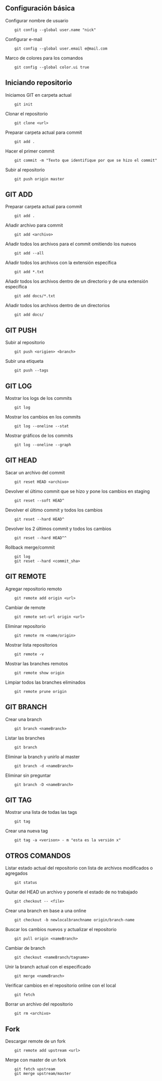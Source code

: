 ## Configuración básica

Configurar nombre de usuario
```ssh
	git config --global user.name "nick"
```
Configurar e-mail
```ssh	
	git config --global user.email e@mail.com
```
Marco de colores para los comandos
```ssh
	git config --global color.ui true
```

## Iniciando repositorio

Iniciamos GIT en carpeta actual
```ssh
	git init
```
Clonar el repositorio
```ssh
	git clone <url>
```
Preparar carpeta actual para commit
```ssh
	git add .
```
Hacer el primer commit
```ssh
	git commit -m "Texto que identifique por que se hizo el commit"
```
Subir al repositorio
```ssh
	git push origin master
```


## GIT ADD


Preparar carpeta actual para commit
```ssh
	git add .
```
Añadir archivo para commit
```ssh
	git add <archivo>
```
Añadir todos los archivos para el commit omitiendo los nuevos
```ssh
	git add --all 
```
Añadir todos los archivos con la extensión específica
```ssh
	git add *.txt
```
Añadir todos los archivos dentro de un directorio y de una extensión específica
```ssh
	git add docs/*.txt
```
Añadir todos los archivos dentro de un directorios
```ssh
	git add docs/
```

## GIT PUSH

Subir al repositorio
```ssh
	git push <origien> <branch>
```
Subir una etiqueta
```ssh
	git push --tags
```
## GIT LOG

Mostrar los logs de los commits
```ssh
	git log
```
Mostrar los cambios en los commits
```ssh
	git log --oneline --stat
```
Mostrar gráficos de los commits
```ssh
	git log --oneline --graph
```

## GIT HEAD

Sacar un archivo del commit
```ssh
	git reset HEAD <archivo>
```
Devolver el último commit que se hizo y pone los cambios en staging
```ssh
	git reset --soft HEAD^
```
Devolver el último commit y todos los cambios
```ssh
	git reset --hard HEAD^
```
Devolver los 2 últimos commit y todos los cambios
```ssh
	git reset --hard HEAD^^
```
Rollback merge/commit
```ssh
	git log
	git reset --hard <commit_sha>
```
## GIT REMOTE

Agregar repositorio remoto
```ssh
	git remote add origin <url>
```
Cambiar de remote
```ssh
	git remote set-url origin <url>
```
Eliminar repositorio
```ssh
	git remote rm <name/origin>
```
Mostrar lista repositorios
```ssh
	git remote -v
```
Mostrar las branches remotos
```ssh	
	git remote show origin
```
Limpiar todos las branches eliminados
```ssh
	git remote prune origin 
```
## GIT BRANCH

Crear una branch
```ssh
	git branch <nameBranch>
```
Listar las branches
```ssh
	git branch
```
Eliminar la branch y unirlo al master
```ssh
	git branch -d <nameBranch>
```
Eliminar sin preguntar
```ssh
	git branch -D <nameBranch>
```
## GIT TAG

Mostrar una lista de todas las tags
```ssh
	git tag
```
Crear una nueva tag
```ssh
	git tag -a <verison> - m "esta es la versión x"
```

## OTROS COMANDOS

Listar estado actual del repositorio con lista de archivos modificados o agregados
```ssh
	git status
```
Quitar del HEAD un archivo y ponerle el estado de no trabajado
```ssh
	git checkout -- <file>
```
Crear una branch en base a una online
```ssh
	git checkout -b newlocalbranchname origin/branch-name
```
Buscar los cambios nuevos y actualizar el repositorio
```ssh
	git pull origin <nameBranch>
```
Cambiar de branch
```ssh
	git checkout <nameBranch/tagname>
```
Unir la branch actual con el especificado
```ssh
	git merge <nameBranch>
```
Verificar cambios en el repositorio online con el local
```ssh
	git fetch
```
Borrar un archivo del repositorio
```ssh
	git rm <archivo> 
```

## Fork

Descargar remote de un fork
```
	git remote add upstream <url>
```

Merge con master de un fork
```
	git fetch upstream
	git merge upstream/master
```
